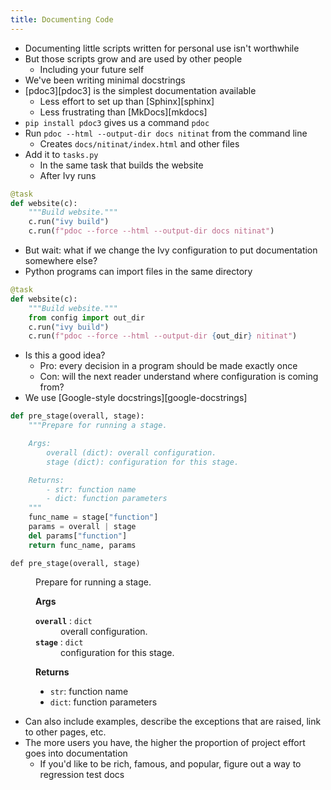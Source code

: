 ```yaml
---
title: Documenting Code
---
```


-   Documenting little scripts written for personal use isn't worthwhile
-   But those scripts grow and are used by other people
    -   Including your future self
-   We've been writing minimal docstrings
-   [pdoc3][pdoc3] is the simplest documentation available
    -   Less effort to set up than [Sphinx][sphinx]
    -   Less frustrating than [MkDocs][mkdocs]
-   `pip install pdoc3` gives us a command `pdoc`
-   Run `pdoc --html --output-dir docs nitinat` from the command line
    -   Creates `docs/nitinat/index.html` and other files
-   Add it to `tasks.py`
    -   In the same task that builds the website
    -   After Ivy runs

```python
@task
def website(c):
    """Build website."""
    c.run("ivy build")
    c.run(f"pdoc --force --html --output-dir docs nitinat")
```

-   But wait: what if we change the Ivy configuration to put documentation somewhere else?
-   Python programs can import files in the same directory

```python
@task
def website(c):
    """Build website."""
    from config import out_dir
    c.run("ivy build")
    c.run(f"pdoc --force --html --output-dir {out_dir} nitinat")
```

-   Is this a good idea?
    -   Pro: every decision in a program should be made exactly once
    -   Con: will the next reader understand where configuration is coming from?
-   We use [Google-style docstrings][google-docstrings]

```python
def pre_stage(overall, stage):
    """Prepare for running a stage.

    Args:
        overall (dict): overall configuration.
        stage (dict): configuration for this stage.

    Returns:
        - str: function name
        - dict: function parameters
    """
    func_name = stage["function"]
    params = overall | stage
    del params["function"]
    return func_name, params
```

<div class="callout">
<dl>
<dt><code>def pre_stage(overall, stage)</code></dt>
<dd>
<div class="desc"><p>Prepare for running a stage.</p>
<p><strong>Args</strong></p>
<dl>
<dt><strong><code>overall</code></strong> : <code>dict</code></dt>
<dd>overall configuration.</dd>
<dt><strong><code>stage</code></strong> : <code>dict</code></dt>
<dd>configuration for this stage.</dd>
</dl>
<p><strong>Returns</strong></p>
<ul>
<li><code>str</code>: function name</li>
<li><code>dict</code>: function parameters</li>
</ul>
</div>
</dl>
</div>

-   Can also include examples, describe the exceptions that are raised, link to other pages, etc.
-   The more users you have, the higher the proportion of project effort goes into documentation
    -   If you'd like to be rich, famous, and popular, figure out a way to regression test docs
